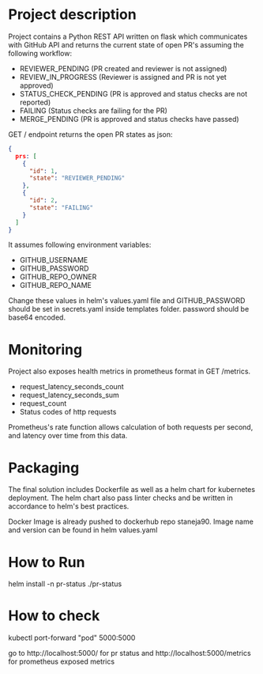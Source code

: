 

# Project description

Project contains a Python REST API written on flask which communicates with GitHub API and returns the current state of open PR's assuming the following workflow:

- REVIEWER_PENDING (PR created and reviewer is not assigned)
- REVIEW_IN_PROGRESS (Reviewer is assigned and PR is not yet approved)
- STATUS_CHECK_PENDING (PR is approved and status checks are not reported)
- FAILING (Status checks are failing for the PR)
- MERGE_PENDING (PR is approved and status checks have passed)

GET / endpoint returns the open PR states as json:

```json
{
  prs: [
    {
      "id": 1,
      "state": "REVIEWER_PENDING"
    },
    {
      "id": 2,
      "state": "FAILING"
    }
  ]
}
```

It assumes following environment variables:
- GITHUB_USERNAME
- GITHUB_PASSWORD
- GITHUB_REPO_OWNER
- GITHUB_REPO_NAME

Change these values in helm's values.yaml file and GITHUB_PASSWORD should be set in secrets.yaml inside templates folder. password should be base64 encoded.

# Monitoring
Project also exposes health metrics in prometheus format in GET /metrics. 

- request_latency_seconds_count
- request_latency_seconds_sum
- request_count
- Status codes of http requests

Prometheus's rate function allows calculation of both requests per second, and latency over time from this data.

# Packaging
The final solution includes Dockerfile as well as a helm chart for kubernetes deployment. The helm chart also pass linter checks and be written in accordance to helm's best practices.

Docker Image is already pushed to dockerhub repo staneja90. Image name and version can be found in helm values.yaml

# How to Run

helm install -n pr-status ./pr-status

# How to check

kubectl port-forward "pod" 5000:5000

go to http://localhost:5000/ for pr status and http://localhost:5000/metrics for prometheus exposed metrics

